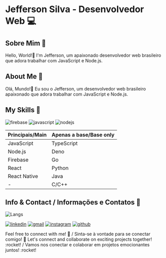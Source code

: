 # Jefferson Silva - Desenvolvedor Web :computer:

## Sobre Mim :wave:

Hello, World!🖖 I'm Jefferson, um apaixonado desenvolvedor web brasileiro que adora trabalhar com JavaScript e Node.js.

## About Me :wave:

Olá, Mundo!🖖 Eu sou o Jefferson, um desenvolvedor web brasileiro apaixonado que adora trabalhar com JavaScript e Node.js.

## My Skills :muscle:
![firebase](https://img.shields.io/badge/firebase-%23039BE5.svg?style=for-the-badge&logo=firebase)
![javascript](https://img.shields.io/badge/javascript-000.svg?style=for-the-badge&logo=javascript)
![nodejs](https://img.shields.io/badge/nodejs-fff?style=for-the-badge&logo=nodedotjs)

|Principais/Main|Apenas a base/Base only|
|---------------|-----------------------|
|JavaScript|TypeScript|
|Node.js|Deno|
|Firebase|Go|
|React|Python|
|React Native|Java|
|-|C/C++|

## Info & Contact / Informações e Contatos :email:

![Langs](https://github-readme-stats.vercel.app/api/top-langs/?username=jeff-dev-it&show_icons=true&theme=dracula)


[![linkedin](https://img.shields.io/badge/LinkedIn-0077B5?style=for-the-badge&logo=linkedin&logoColor=white)](https://www.linkedin.com/in/jefferson-silva-4211b0249/)
[![gmail](https://img.shields.io/badge/Gmail-D14836?style=for-the-badge&logo=gmail&logoColor=white)](mailto:jeff.developer.it@gmail.com?subject=Olá,%20tenho%20uma%20proposta%20para%20você!)
[![instagram](https://img.shields.io/badge/Instagram-E4405F?style=for-the-badge&logo=instagram&logoColor=white)](https://www.instagram.com/jeff.silva_souza/)
[![github](https://img.shields.io/badge/GitHub-181717?style=for-the-badge&logo=github&logoColor=white)](https://github.com/jeff-dev-it)

Feel free to connect with me! :rocket: / Sinta-se à vontade para se conectar comigo! :rocket:
Let's connect and collaborate on exciting projects together! :rocket! / Vamos nos conectar e colaborar em projetos emocionantes juntos! :rocket!

